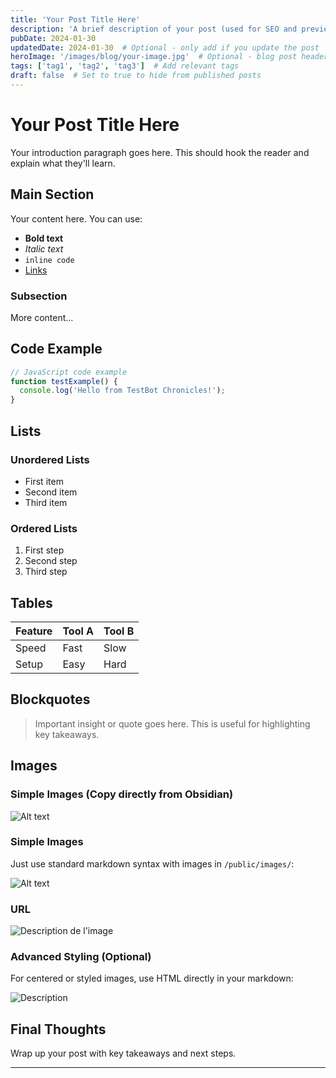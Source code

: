 ```yaml
---
title: 'Your Post Title Here'
description: 'A brief description of your post (used for SEO and previews)'
pubDate: 2024-01-30
updatedDate: 2024-01-30  # Optional - only add if you update the post
heroImage: '/images/blog/your-image.jpg'  # Optional - blog post header image
tags: ['tag1', 'tag2', 'tag3']  # Add relevant tags
draft: false  # Set to true to hide from published posts
---
```


# Your Post Title Here

Your introduction paragraph goes here. This should hook the reader and explain what they'll learn.

## Main Section

Your content here. You can use:

- **Bold text**
- *Italic text*
- `inline code`
- [Links](https://example.com)

### Subsection

More content...

## Code Example

```javascript
// JavaScript code example
function testExample() {
  console.log('Hello from TestBot Chronicles!');
}
```

## Lists

### Unordered Lists
- First item
- Second item
- Third item

### Ordered Lists
1. First step
2. Second step
3. Third step

## Tables

| Feature | Tool A | Tool B |
|---------|--------|--------|
| Speed | Fast | Slow |
| Setup | Easy | Hard |

## Blockquotes

> Important insight or quote goes here.
> This is useful for highlighting key takeaways.

## Images

### Simple Images (Copy directly from Obsidian)

![Alt text](/images/your-image.jpg)


### Simple Images
Just use standard markdown syntax with images in `/public/images/`:

![Alt text](/images/your-image.jpg)

### URL

![Description de l'image](https://example.com/image.jpg)


### Advanced Styling (Optional)
For centered or styled images, use HTML directly in your markdown:


<div class="text-center my-8">
  <img src="/images/your-image.jpg" alt="Description" class="mx-auto max-w-md rounded-lg shadow-lg" />
</div>


## Final Thoughts

Wrap up your post with key takeaways and next steps.

---
